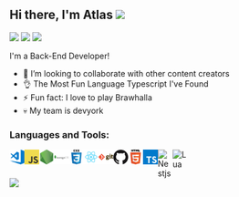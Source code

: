 <h2>Hi there, I'm Atlas <img src="https://media.giphy.com/media/Q7LHmoFwVP6Yc1swZs/giphy.gif" height="20px"></h2>

  <a href="https://discord.com/users/829989168037756960"><img src="https://img.shields.io/badge/Discord%20-009eff.svg?&style=for-the-badge&logo=discord&logoColor=white"></a>
  <a href="https://github.com/chrisqqwashere"><img src="https://img.shields.io/badge/Github%20-ffffff.svg?&style=for-the-badge&logo=github&logoColor=black"></a>
  <a href="https://www.youtube.com/channel/UCdnP6sZ2JCS5btg0jo4MBwQ"><img src="https://img.shields.io/badge/Youtube%20-ff3f3f.svg?&style=for-the-badge&logo=github&logoColor=white"></a>

 I'm a Back-End Developer!
 
- 👯 I’m looking to collaborate with other content creators
- 👌 The Most Fun Language Typescript I've Found 
- ⚡ Fun fact: I love to play Brawhalla
- 💀 My team is devyork

 ### Languages and Tools:
 
<img align="left" alt="Visual Studio Code" width="26px" src="https://raw.githubusercontent.com/github/explore/80688e429a7d4ef2fca1e82350fe8e3517d3494d/topics/visual-studio-code/visual-studio-code.png" />
<img align="left" alt="JavaScript" width="26px" src="https://raw.githubusercontent.com/github/explore/80688e429a7d4ef2fca1e82350fe8e3517d3494d/topics/javascript/javascript.png" />
<img align="left" alt="Node.js" width="26px" src="https://raw.githubusercontent.com/github/explore/80688e429a7d4ef2fca1e82350fe8e3517d3494d/topics/nodejs/nodejs.png" />
<img align="left" alt="MongoDB" width="26px" src="https://raw.githubusercontent.com/github/explore/80688e429a7d4ef2fca1e82350fe8e3517d3494d/topics/mongodb/mongodb.png" />
<img align="left" alt="CSS3" width="26px" src="https://raw.githubusercontent.com/github/explore/80688e429a7d4ef2fca1e82350fe8e3517d3494d/topics/css/css.png" />
<img align="left" alt="React" width="26px" src="https://raw.githubusercontent.com/github/explore/80688e429a7d4ef2fca1e82350fe8e3517d3494d/topics/react/react.png" />
<img align="left" alt="Git" width="26px" src="https://raw.githubusercontent.com/github/explore/80688e429a7d4ef2fca1e82350fe8e3517d3494d/topics/git/git.png" />
<img align="left" style="color : white;" alt="GitHub" width="26px" src="https://raw.githubusercontent.com/github/explore/78df643247d429f6cc873026c0622819ad797942/topics/github/github.png" />
<img align="left" alt="HTML5" width="26px" src="https://raw.githubusercontent.com/github/explore/80688e429a7d4ef2fca1e82350fe8e3517d3494d/topics/html/html.png" />
<img align="left" alt="Typescript" width="26px" src="https://raw.githubusercontent.com/github/explore/80688e429a7d4ef2fca1e82350fe8e3517d3494d/topics/typescript/typescript.png" />
<img align="left" alt="Nestjs" width="26px" src="https://d33wubrfki0l68.cloudfront.net/e937e774cbbe23635999615ad5d7732decad182a/26072/logo-small.ede75a6b.svg" />
<img align="left" alt="Lua" width="26px" src="https://upload.wikimedia.org/wikipedia/commons/thumb/c/cf/Lua-Logo.svg/128px-Lua-Logo.svg.png" />
<br>
<br>
<img width="50%" align="left" src="https://github-readme-stats.vercel.app/api?username=chriswashere&show_icons=true&hide_title=true&theme=merko">

